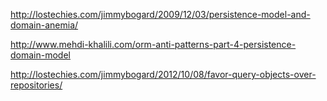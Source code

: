 http://lostechies.com/jimmybogard/2009/12/03/persistence-model-and-domain-anemia/

http://www.mehdi-khalili.com/orm-anti-patterns-part-4-persistence-domain-model

http://lostechies.com/jimmybogard/2012/10/08/favor-query-objects-over-repositories/

